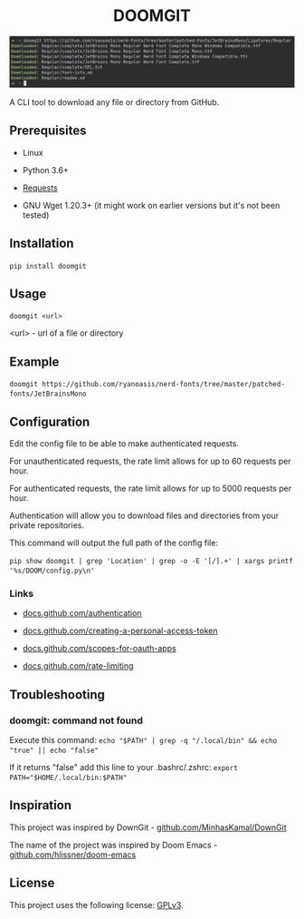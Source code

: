 <div align="center">
<h1>DOOMGIT</h1>
</div>

![](https://raw.githubusercontent.com/0xHaru/DOOMGIT/master/media/example.png)

A CLI tool to download any file or directory from GitHub.

## Prerequisites

-   Linux

-   Python 3.6+

-   [Requests](https://docs.python-requests.org/en/latest/user/install/#install)

-   GNU Wget 1.20.3+ (it might work on earlier versions but it's not been tested)

## Installation

`pip install doomgit`

## Usage

`doomgit <url>`

\<url\> - url of a file or directory

## Example

`doomgit https://github.com/ryanoasis/nerd-fonts/tree/master/patched-fonts/JetBrainsMono`

## Configuration

Edit the config file to be able to make authenticated requests.

For unauthenticated requests, the rate limit allows for up to 60 requests per hour.

For authenticated requests, the rate limit allows for up to 5000 requests per hour.

Authentication will allow you to download files and directories from your private repositories.

This command will output the full path of the config file:

`pip show doomgit | grep 'Location' | grep -o -E '[/].+' | xargs printf '%s/DOOM/config.py\n'`

### Links

-   [docs.github.com/authentication](https://docs.github.com/en/rest/overview/resources-in-the-rest-api#authentication)

-   [docs.github.com/creating-a-personal-access-token](https://docs.github.com/en/github/authenticating-to-github/creating-a-personal-access-token)

-   [docs.github.com/scopes-for-oauth-apps](https://docs.github.com/en/developers/apps/scopes-for-oauth-apps)

-   [docs.github.com/rate-limiting](https://docs.github.com/en/rest/overview/resources-in-the-rest-api#rate-limiting)

## Troubleshooting

### doomgit: command not found

Execute this command: `echo "$PATH" | grep -q "/.local/bin" && echo "true" || echo "false"`

If it returns "false" add this line to your .bashrc/.zshrc: `export PATH="$HOME/.local/bin:$PATH"`

## Inspiration

This project was inspired by DownGit - [github.com/MinhasKamal/DownGit](https://github.com/MinhasKamal/DownGit)

The name of the project was inspired by Doom Emacs - [github.com/hlissner/doom-emacs](https://github.com/hlissner/doom-emacs)

## License

This project uses the following license: [GPLv3](https://github.com/0xHaru/DOOMGIT/blob/master/LICENSE).
